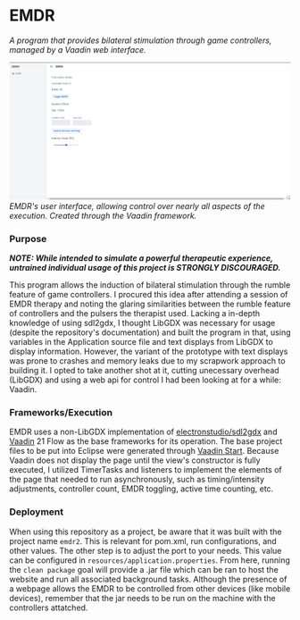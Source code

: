 # EMDR
*A program that provides bilateral stimulation through game controllers, managed by a Vaadin web interface.*

![EMDR's user interface](readme_resources/vaadin_preview.png)
*EMDR's user interface, allowing control over nearly all aspects of the execution. Created through the Vaadin framework.*

### Purpose
***NOTE: While intended to simulate a powerful therapeutic experience, untrained individual usage of this project is STRONGLY DISCOURAGED.***

This program allows the induction of bilateral stimulation through the rumble feature of game controllers. I procured this idea after attending a session of EMDR therapy and noting the glaring similarities between the rumble feature of controllers and the pulsers the therapist used. Lacking a in-depth knowledge of using sdl2gdx, I thought LibGDX was necessary for usage (despite the repository's documentation) and built the program in that, using variables in the Application source file and text displays from LibGDX to display information. However, the variant of the prototype with text displays was prone to crashes and memory leaks due to my scrapwork approach to building it. I opted to take another shot at it, cutting unecessary overhead (LibGDX) and using a web api for control I had been looking at for a while: Vaadin.

### Frameworks/Execution
EMDR uses a non-LibGDX implementation of [electronstudio/sdl2gdx](https://github.com/electronstudio/sdl2gdx) and [Vaadin](https://github.com/vaadin) 21 Flow as the base frameworks for its operation. The base project files to be put into Eclipse were generated through [Vaadin Start](https://start.vaadin.com/app/). Because Vaadin does not display the page until the view's constructor is fully executed, I utilized TimerTasks and listeners to implement the elements of the page that needed to run asynchronously, such as timing/intensity adjustments, controller count, EMDR toggling, active time counting, etc.

### Deployment
When using this repository as a project, be aware that it was built with the project name `emdr2`. This is relevant for pom.xml, run configurations, and other values. The other step is to adjust the port to your needs. This value can be configured in `resources/application.properties`. From here, running the `clean package` goal will provide a .jar file which can be ran to host the website and run all associated background tasks. Although the presence of a webpage allows the EMDR to be controlled from other devices (like mobile devices), remember that the jar needs to be run on the machine with the controllers attatched.
